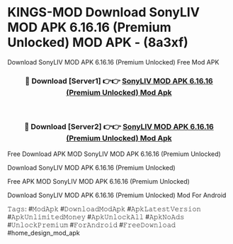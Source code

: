# KINGS-MOD Download SonyLIV MOD APK 6.16.16 (Premium Unlocked) MOD APK - (8a3xf)
Download SonyLIV MOD APK 6.16.16 (Premium Unlocked) Free Mod APK

<div align="center">
<h3>🔴 Download [Server1] 👉👉 <a href="https://apk-comot.site?title=SonyLIV_MOD_APK_6.16.16_(Premium_Unlocked)">SonyLIV MOD APK 6.16.16 (Premium Unlocked) Mod Apk</a></h3><br>

<h3>🔴 Download [Server2] 👉👉 <a href="https://apk-comot.site?title=SonyLIV_MOD_APK_6.16.16_(Premium_Unlocked)">SonyLIV MOD APK 6.16.16 (Premium Unlocked) Mod Apk</a></h3>
</div>


Free Download APK MOD SonyLIV MOD APK 6.16.16 (Premium Unlocked)

Download SonyLIV MOD APK 6.16.16 (Premium Unlocked) 

Free APK MOD SonyLIV MOD APK 6.16.16 (Premium Unlocked) 

Download SonyLIV MOD APK 6.16.16 (Premium Unlocked) Mod For Android

𝚃𝚊𝚐𝚜: #𝙼𝚘𝚍𝙰𝚙𝚔 #𝙳𝚘𝚠𝚗𝚕𝚘𝚊𝚍𝙼𝚘𝚍𝙰𝚙𝚔 #𝙰𝚙𝚔𝙻𝚊𝚝𝚎𝚜𝚝𝚅𝚎𝚛𝚜𝚒𝚘𝚗 #𝙰𝚙𝚔𝚄𝚗𝚕𝚒𝚖𝚒𝚝𝚎𝚍𝙼𝚘𝚗𝚎𝚢 #𝙰𝚙𝚔𝚄𝚗𝚕𝚘𝚌𝚔𝙰𝚕𝚕 #𝙰𝚙𝚔𝙽𝚘𝙰𝚍𝚜 #𝚄𝚗𝚕𝚘𝚌𝚔𝙿𝚛𝚎𝚖𝚒𝚞𝚖 #𝙵𝚘𝚛𝙰𝚗𝚍𝚛𝚘𝚒𝚍 #𝙵𝚛𝚎𝚎𝙳𝚘𝚠𝚗𝚕𝚘𝚊𝚍 #home_design_mod_apk